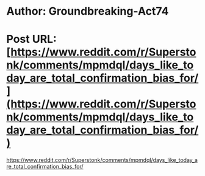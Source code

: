 # Author: Groundbreaking-Act74
# Post URL: [https://www.reddit.com/r/Superstonk/comments/mpmdql/days_like_today_are_total_confirmation_bias_for/](https://www.reddit.com/r/Superstonk/comments/mpmdql/days_like_today_are_total_confirmation_bias_for/)


https://www.reddit.com/r/Superstonk/comments/mpmdql/days_like_today_are_total_confirmation_bias_for/